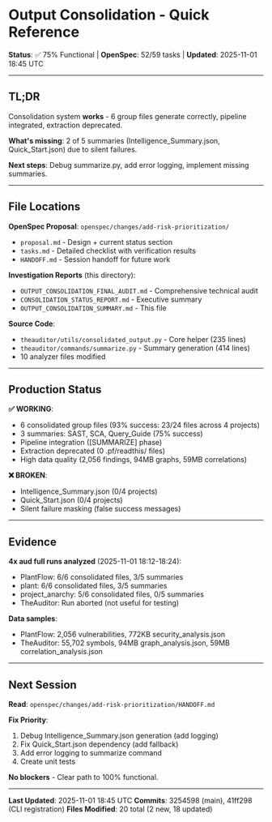# Output Consolidation - Quick Reference

**Status**: ✅ 75% Functional | **OpenSpec**: 52/59 tasks | **Updated**: 2025-11-01 18:45 UTC

---

## TL;DR

Consolidation system **works** - 6 group files generate correctly, pipeline integrated, extraction deprecated.

**What's missing**: 2 of 5 summaries (Intelligence_Summary.json, Quick_Start.json) due to silent failures.

**Next steps**: Debug summarize.py, add error logging, implement missing summaries.

---

## File Locations

**OpenSpec Proposal**: `openspec/changes/add-risk-prioritization/`
- `proposal.md` - Design + current status section
- `tasks.md` - Detailed checklist with verification results
- `HANDOFF.md` - Session handoff for future work

**Investigation Reports** (this directory):
- `OUTPUT_CONSOLIDATION_FINAL_AUDIT.md` - Comprehensive technical audit
- `CONSOLIDATION_STATUS_REPORT.md` - Executive summary
- `OUTPUT_CONSOLIDATION_SUMMARY.md` - This file

**Source Code**:
- `theauditor/utils/consolidated_output.py` - Core helper (235 lines)
- `theauditor/commands/summarize.py` - Summary generation (414 lines)
- 10 analyzer files modified

---

## Production Status

**✅ WORKING**:
- 6 consolidated group files (93% success: 23/24 files across 4 projects)
- 3 summaries: SAST, SCA, Query_Guide (75% success)
- Pipeline integration ([SUMMARIZE] phase)
- Extraction deprecated (0 .pf/readthis/ files)
- High data quality (2,056 findings, 94MB graphs, 59MB correlations)

**❌ BROKEN**:
- Intelligence_Summary.json (0/4 projects)
- Quick_Start.json (0/4 projects)
- Silent failure masking (false success messages)

---

## Evidence

**4x aud full runs analyzed** (2025-11-01 18:12-18:24):
- PlantFlow: 6/6 consolidated files, 3/5 summaries
- plant: 6/6 consolidated files, 3/5 summaries
- project_anarchy: 5/6 consolidated files, 0/5 summaries
- TheAuditor: Run aborted (not useful for testing)

**Data samples**:
- PlantFlow: 2,056 vulnerabilities, 772KB security_analysis.json
- TheAuditor: 55,702 symbols, 94MB graph_analysis.json, 59MB correlation_analysis.json

---

## Next Session

**Read**: `openspec/changes/add-risk-prioritization/HANDOFF.md`

**Fix Priority**:
1. Debug Intelligence_Summary.json generation (add logging)
2. Fix Quick_Start.json dependency (add fallback)
3. Add error logging to summarize command
4. Create unit tests

**No blockers** - Clear path to 100% functional.

---

**Last Updated**: 2025-11-01 18:45 UTC
**Commits**: 3254598 (main), 41ff298 (CLI registration)
**Files Modified**: 20 total (2 new, 18 updated)
